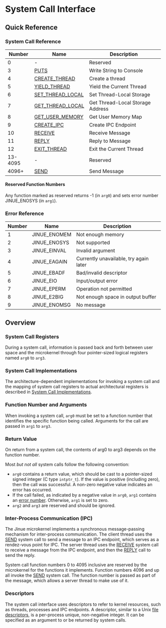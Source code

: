 # System Call Interface

## Quick Reference

### System Call Reference

| Number  | Name                                    | Description                          |
|---------|-----------------------------------------|--------------------------------------|
| 0       | -                                       | Reserved                             |
| 3       | [PUTS](puts.md)                         | Write String to Console              |
| 4       | [CREATE_THREAD](create-thread.md)       | Create a thread                      |
| 5       | [YIELD_THREAD](yield-thread.md)         | Yield the Current Thread             |
| 6       | [SET_THREAD_LOCAL](set-thread-local.md) | Set Thread-Local Storage             |
| 7       | [GET_THREAD_LOCAL](get-thread-local.md) | Get Thread-Local Storage Address     |
| 8       | [GET_USER_MEMORY](get-user-memory.md)   | Get User Memory Map                  |
| 9       | [CREATE_IPC](create-ipc.md)             | Create IPC Endpoint                  |
| 10      | [RECEIVE](receive.md)                   | Receive Message                      |
| 11      | [REPLY](reply.md)                       | Reply to Message                     |
| 12      | [EXIT_THREAD](exit-thread.md)           | Exit the Current Thread              |
| 13-4095 | -                                       | Reserved                             |
| 4096+   | [SEND](send.md)                         | Send Message                         |

#### Reserved Function Numbers

Any function marked as reserved returns -1 (in `arg0`) and sets error number
JINUE_ENOSYS (in `arg1`).

### Error Reference

| Number | Name         | Description                            |
|--------|--------------|----------------------------------------|
| 1      | JINUE_ENOMEM | Not enough memory                      |
| 2      | JINUE_ENOSYS | Not supported                          |
| 3      | JINUE_EINVAL | Invalid argument                       |
| 4      | JINUE_EAGAIN | Currently unavailable, try again later |
| 5      | JINUE_EBADF  | Bad/invalid descriptor                 |
| 6      | JINUE_EIO    | Input/output error                     |
| 7      | JINUE_EPERM  | Operation not permitted                |
| 8      | JINUE_E2BIG  | Not enough space in output buffer      |
| 9      | JINUE_ENOMSG | No message                             |

## Overview

### System Call Registers

During a system call, information is passed back and forth between user space
and the microkernel through four pointer-sized logical registers named `arg0` to
`arg3`.

### System Call Implementations

The architecture-dependent implementations for invoking a system call and the
mapping of system call registers to actual architectural registers is described
in [System Call Implementations](implementations.md).

### Function Number and Arguments

When invoking a system call, `arg0` must be set to a function number that
identifies the specific function being called. Arguments for the call are passed
in `arg1` to `arg3`.

### Return Value

On return from a system call, the contents of arg0 to arg3 depends on the
function number.

Most *but not all* system calls follow the following convention:

* `arg0` contains a return value, which should be cast to a pointer-sized signed
integer (C type `intptr_t`). If the value is positive (including zero), then the
call was successful. A non-zero negative value indicates an error has occurred.
* If the call failed, as indicated by a negative value in `arg0`, `arg1`
contains an [error number](#error-reference). Otherwise, `arg1` is set to zero.
* `arg2` and `arg3` are reserved and should be ignored.

### Inter-Process Communication (IPC)

The Jinue microkernel implements a synchronous message-passing mechanism for
inter-process communication. The client thread uses the [SEND](send.md) system
call to send a message to an IPC endpoint, which serves as a rendez-vous point
for IPC. The server thread uses the [RECEIVE](receive.md) system call to receive
a message from the IPC  endpoint, and then the [REPLY](reply.md) call to send
the reply.

System call function numbers 0 to 4095 inclusive are reserved by the microkernel
for the functions it implements. Function numbers 4096 and up all invoke the
[SEND](send.md) system call. The function number is passed as part of the
message, which allows a server thread to make use of it.

### Descriptors

The system call interface uses descriptors to refer to kernel resources, such as
threads, processes and IPC endpoints. A descriptor, similar to a Unix
[file descriptors](https://pubs.opengroup.org/onlinepubs/9699919799/basedefs/V1_chap03.html#tag_03_166),
is a per-process unique, non-negative integer. It can be specified as an
argument to or be returned by system calls.
